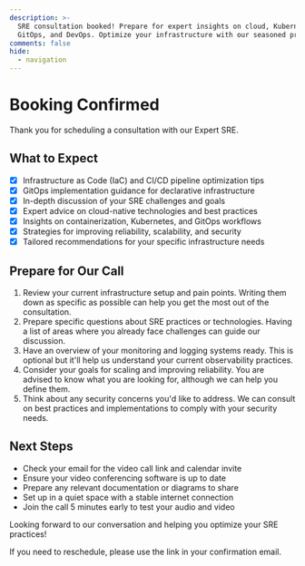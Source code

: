 ```yaml
---
description: >-
  SRE consultation booked! Prepare for expert insights on cloud, Kubernetes,
  GitOps, and DevOps. Optimize your infrastructure with our seasoned pro.
comments: false
hide:
  - navigation
---
```

# Booking Confirmed

Thank you for scheduling a consultation with our Expert SRE.

## What to Expect

- [x] Infrastructure as Code (IaC) and CI/CD pipeline optimization tips
- [x] GitOps implementation guidance for declarative infrastructure
- [x] In-depth discussion of your SRE challenges and goals
- [x] Expert advice on cloud-native technologies and best practices
- [x] Insights on containerization, Kubernetes, and GitOps workflows
- [x] Strategies for improving reliability, scalability, and security
- [x] Tailored recommendations for your specific infrastructure needs

## Prepare for Our Call

1. Review your current infrastructure setup and pain points. Writing them down
   as specific as possible can help you get the most out of the consultation.
1. Prepare specific questions about SRE practices or technologies. Having a
   list of areas where you already face challenges can guide our discussion.
1. Have an overview of your monitoring and logging systems ready. This is
   optional but it'll help us understand your current observability practices.
1. Consider your goals for scaling and improving reliability. You are advised
   to know what you are looking for, although we can help you define them.
1. Think about any security concerns you'd like to address. We can consult
   on best practices and implementations to comply with your security needs.

## Next Steps

- Check your email for the video call link and calendar invite
- Ensure your video conferencing software is up to date
- Prepare any relevant documentation or diagrams to share
- Set up in a quiet space with a stable internet connection
- Join the call 5 minutes early to test your audio and video

Looking forward to our conversation and helping you optimize your SRE
practices!

If you need to reschedule, please use the link in your confirmation email.
